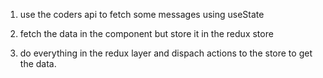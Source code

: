1. use the coders api to fetch some messages using useState 

2. fetch the data in the component but store it in the redux store

3. do everything in the redux layer and dispach actions to the store to get the data.